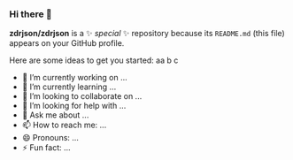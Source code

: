 ### Hi there 👋


**zdrjson/zdrjson** is a ✨ _special_ ✨ repository because its `README.md` (this file) appears on your GitHub profile.

Here are some ideas to get you started:
aa
b
c
- 🔭 I’m currently working on ...
- 🌱 I’m currently learning ...
- 👯 I’m looking to collaborate on ...
- 🤔 I’m looking for help with ...
- 💬 Ask me about ...
- 📫 How to reach me: ...
- 😄 Pronouns: ...
- ⚡ Fun fact: ...

